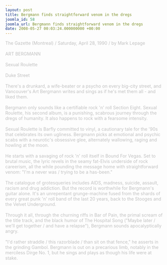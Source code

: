 ```yaml
---
layout: post
title: Bergmann finds straightforward venom in the dregs
joomla_id: 58
joomla_url: Bergmann finds straightforward venom in the dregs
date: 2008-05-27 00:03:24.000000000 +00:00
---
```

<span style="color: #c0c0c0">The Gazette (Montreal) / Saturday, April 28, 1990 / by Mark Lepage<br /><br />ART BERGMANN<br /><br />Sexual Roulette<br /><br />Duke Street<br /><br />There's a drunkard, a wife-beater or a psycho on every big-city street, and Vancouver's Art Bergmann writes and sings as if he's met them all - and liked them.<br /><br />Bergmann only sounds like a certifiable rock 'n' roll Section Eight. Sexual Roulette, his second album, is a punishing, scabrous journey through the dregs of humanity. It also happens to rock with a fearsome intensity.<br /><br />Sexual Roulette is Barfly committed to vinyl, a cautionary tale for the '90s that celebrates its own ugliness. Bergmann picks at emotional and psychic scabs with a neurotic's obsessive glee, alternately wallowing, raging and howling at the moon.<br /><br />He starts with a savaging of rock 'n' roll itself in Bound For Vegas. Set to brutal music, the lyric revels in the seamy fat-Elvis underside of rock careerism, all the while pounding the message home with straightforward venom: &quot;I'm a never was / trying to be a has-been.&quot;<br /><br />The catalogue of grotesqueries includes AIDS, madness, suicide, assault, racism and drug addiction. But the record is worthwhile for Bergmann's guitar alone. It's an unrepentant grunge-machine fused from the shards of every great punk 'n' roll band of the last 20 years, back to the Stooges and the Velvet Underground.<br /><br />Through it all, through the churning riffs in Bar of Pain, the primal scream of the title track, and the black humor of The Hospital Song (&quot;Maybe later / we'll get together / and have a relapse&quot;), Bergmann sounds apocalyptically angry.<br /><br />&quot;I'd rather straddle / this razorblade / than sit on that fence,&quot; he asserts in the grinding Gambol. Bergmann is out on a precarious limb, notably in the merciless Dirge No. 1, but he sings and plays as though his life were at stake.<br /></span>
